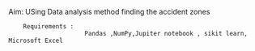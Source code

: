 Aim:
        USing Data analysis method finding the accident zones 

        Requirements :
                         Pandas ,NumPy,Jupiter notebook , sikit learn, Microsoft Excel

                         


